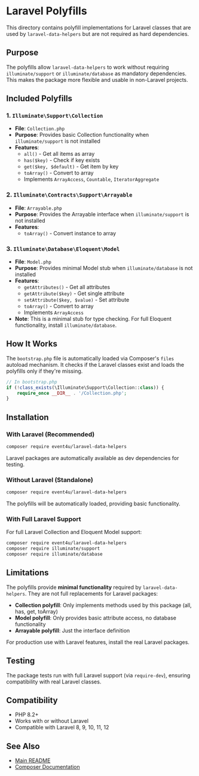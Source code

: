 # Laravel Polyfills

This directory contains polyfill implementations for Laravel classes that are used by `laravel-data-helpers` but are not required as hard dependencies.

## Purpose

The polyfills allow `laravel-data-helpers` to work without requiring `illuminate/support` or `illuminate/database` as mandatory dependencies. This makes the package more flexible and usable in non-Laravel projects.

## Included Polyfills

### 1. `Illuminate\Support\Collection`
- **File**: `Collection.php`
- **Purpose**: Provides basic Collection functionality when `illuminate/support` is not installed
- **Features**:
  - `all()` - Get all items as array
  - `has($key)` - Check if key exists
  - `get($key, $default)` - Get item by key
  - `toArray()` - Convert to array
  - Implements `ArrayAccess`, `Countable`, `IteratorAggregate`

### 2. `Illuminate\Contracts\Support\Arrayable`
- **File**: `Arrayable.php`
- **Purpose**: Provides the Arrayable interface when `illuminate/support` is not installed
- **Features**:
  - `toArray()` - Convert instance to array

### 3. `Illuminate\Database\Eloquent\Model`
- **File**: `Model.php`
- **Purpose**: Provides minimal Model stub when `illuminate/database` is not installed
- **Features**:
  - `getAttributes()` - Get all attributes
  - `getAttribute($key)` - Get single attribute
  - `setAttribute($key, $value)` - Set attribute
  - `toArray()` - Convert to array
  - Implements `ArrayAccess`
- **Note**: This is a minimal stub for type checking. For full Eloquent functionality, install `illuminate/database`.

## How It Works

The `bootstrap.php` file is automatically loaded via Composer's `files` autoload mechanism. It checks if the Laravel classes exist and loads the polyfills only if they're missing.

```php
// In bootstrap.php
if (!class_exists(\Illuminate\Support\Collection::class)) {
    require_once __DIR__ . '/Collection.php';
}
```

## Installation

### With Laravel (Recommended)

```bash
composer require event4u/laravel-data-helpers
```

Laravel packages are automatically available as dev dependencies for testing.

### Without Laravel (Standalone)

```bash
composer require event4u/laravel-data-helpers
```

The polyfills will be automatically loaded, providing basic functionality.

### With Full Laravel Support

For full Laravel Collection and Eloquent Model support:

```bash
composer require event4u/laravel-data-helpers
composer require illuminate/support
composer require illuminate/database
```

## Limitations

The polyfills provide **minimal functionality** required by `laravel-data-helpers`. They are not full replacements for Laravel packages:

- **Collection polyfill**: Only implements methods used by this package (all, has, get, toArray)
- **Model polyfill**: Only provides basic attribute access, no database functionality
- **Arrayable polyfill**: Just the interface definition

For production use with Laravel features, install the real Laravel packages.

## Testing

The package tests run with full Laravel support (via `require-dev`), ensuring compatibility with real Laravel classes.

## Compatibility

- PHP 8.2+
- Works with or without Laravel
- Compatible with Laravel 8, 9, 10, 11, 12

## See Also

- [Main README](../../README.md)
- [Composer Documentation](https://getcomposer.org/doc/04-schema.md#suggest)

